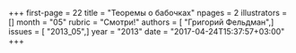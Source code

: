 +++
first-page = 22
title = "Теоремы о бабочках"
npages = 2
illustrators = []
month = "05"
rubric = "Смотри!"
authors = [ "Григорий Фельдман",]
issues = [ "2013_05",]
year = "2013"
date = "2017-04-24T15:37:57+03:00"
+++

